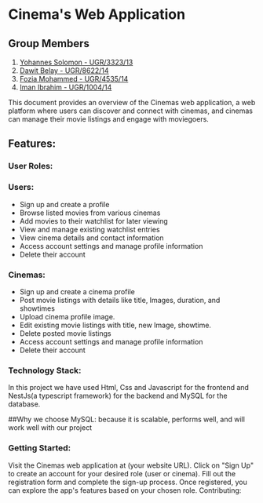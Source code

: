 # Cinema's Web Application

## Group Members

1. [Yohannes Solomon - UGR/3323/13](http://github.com/Johna210)
2. [Dawit Belay - UGR/8622/14](http://github.com/da-wit)
3. [Fozia Mohammed - UGR/4535/14](http://github.com/Iman-301)
4. [Iman Ibrahim - UGR/1004/14](http://github.com/foziamohammed)

This document provides an overview of the Cinemas web application, a web platform where users can discover and connect with cinemas, and cinemas can manage their movie listings and engage with moviegoers.

## Features:

### User Roles:

### Users:

- Sign up and create a profile
- Browse listed movies from various cinemas
- Add movies to their watchlist for later viewing
- View and manage existing watchlist entries
- View cinema details and contact information
- Access account settings and manage profile information
- Delete their account

### Cinemas:

- Sign up and create a cinema profile
- Post movie listings with details like title, Images, duration, and showtimes
- Upload cinema profile image.
- Edit existing movie listings with title, new Image, showtime.
- Delete posted movie listings
- Access account settings and manage profile information
- Delete their account

### Technology Stack:

In this project we have used Html, Css and Javascript for the frontend and NestJs(a typescript framework) for the backend and MySQL for the database.

##Why we choose MySQL:
because it is scalable, performs well, and will work well with our project

### Getting Started:

Visit the Cinemas web application at (your website URL).
Click on "Sign Up" to create an account for your desired role (user or cinema).
Fill out the registration form and complete the sign-up process.
Once registered, you can explore the app's features based on your chosen role.
Contributing:
